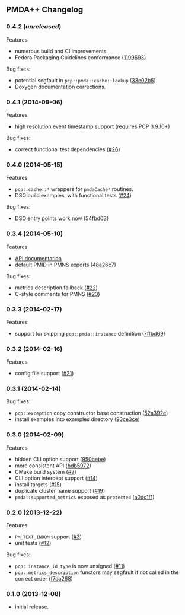 ## PMDA++ Changelog

### 0.4.2 (_unreleased_)
Features:
- numerous build and CI improvements.
- Fedora Packaging Guidelines conformance ([1199693](
  https://bugzilla.redhat.com/show_bug.cgi?id=1199693))

Bug fixes:
- potential segfault in `pcp::pmda::cache::lookup` ([33e02b5](
  ../../commit/33e02b53cc7ddd55dcfedb334bc650ad9c7b3c9a))
- Doxygen documentation corrections.

### 0.4.1 (2014-09-06)
Features:
- high resolution event timestamp support (requires PCP 3.9.10+)

Bug fixes:
- correct functional test dependencies ([#26](../../issues/26))

### 0.4.0 (2014-05-15)
Features:
- `pcp::cache::*` wrappers for `pmdaCache*` routines.
- DSO build examples, with functional tests ([#24](../../issues/24))

Bug fixes:
- DSO entry points work now ([54fbd03](
  ../../commit/54fbd032a5d60fbe8445b3ed55a680034fc5d496))

### 0.3.4 (2014-05-10)
Features:
- [API documentation](http://pcolby.github.io/pcp-pmda-cpp/api/annotated.html)
- default PMID in PMNS exports ([48a26c7](
  ../../commit/c4aba3608f0f699b2df6c3d61e9f7df3aca859a0))

Bug fixes:
- metrics description fallback ([#22](../../issues/22))
- C-style comments for PMNS ([#23](../../issues/23))

### 0.3.3 (2014-02-17)
Features:
- support for skipping `pcp::pmda::instance` definition ([7ffbd69](
  ../../commit/7ffbd69ad7ea8aa182f2e4f1431f92267af83f1b))

### 0.3.2 (2014-02-16)
Features:
- config file support ([#21](../../issues/21))

### 0.3.1 (2014-02-14)
Bug fixes:
- `pcp::exception` copy constructor base construction ([52a392e](
  ../../commit/52a392e66922f53b4de4890256f4fb4f79438759))
- install examples into examples directory ([93ce3ce](
  ../../commit/93ce3cea24704bd74851ff3e92c78540dc12f4ee))

### 0.3.0 (2014-02-09)
Features:
- hidden CLI option support ([950bebe](
  ../../commit/950bebe5dca940fc8ae37bec8147425d6a099dd5))
- more consistent API ([bdb5972](
  ../../commit/bdb5972183cf7b0396ccbe938cb3c68ba3006bd8))
- CMake build system ([#2](../../issues/2))
- CLI option intercept support ([#14](../../issues/14))
- install targets ([#15](../../issues/15))
- duplicate cluster name support ([#19](../../issues/19))
- `pmda::supported_metrics` exposed as `protected` ([a0dc1f1](
  ../../commit/a0dc1f1b39cd6772afedd92242359ed443eed952))

### 0.2.0 (2013-12-22)
Features:
- `PM_TEXT_INDOM` support ([#3](../../issues/3))
- unit tests ([#12](../../issues/12))

Bug fixes:
- `pcp::instance_id_type` is now unsigned ([#11](../../issues/11))
- `pcp::metrics_description` functors may segfault if not called in the correct
  order ([f7da268](../../commit/f7da2685b426410904fae2e9a8f24619685eb0b4))

### 0.1.0 (2013-12-08)
- initial release.
